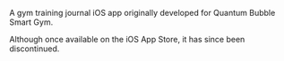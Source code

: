 A gym training journal iOS app originally developed for Quantum Bubble Smart Gym.

Although once available on the iOS App Store, it has since been discontinued.
